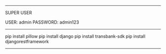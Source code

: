 -----------------------------
SUPER USER

USER: admin
PASSWORD: admin123

----------------------------------

pip install pillow
pip install django
pip install transbank-sdk
pip install djangorestframework

----------------------------------
